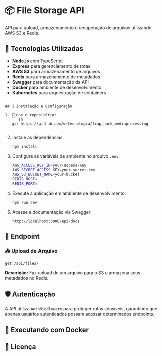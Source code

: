 # 📦 File Storage API

API para upload, armazenamento e recuperação de arquivos utilizando AWS S3 e Redis.

## 🚀 Tecnologias Utilizadas

- **Node.js** com TypeScript
- **Express** para gerenciamento de rotas
- **AWS S3** para armazenamento de arquivos
- **Redis** para armazenamento de metadados
- **Swagger** para documentação da API
- **Docker** para ambiente de desenvolvimento
- **Kubernetes** para orquestração de containers


```

## 🔧 Instalação e Configuração

1. Clone o repositório:
   ```sh
   git https://github.com/wstecnologia/fiap_hack_mediaprocessing
   
   ```

2. Instale as dependências:
   ```sh
   npm install
   ```

3. Configure as variáveis de ambiente no arquivo `.env`:
   ```sh
   AWS_ACCESS_KEY_ID=your-access-key
   AWS_SECRET_ACCESS_KEY=your-secret-key
   AWS_S3_BUCKET_NAME=your-bucket
   REDIS_HOST=
   REDIS_PORT=
   ```

4. Execute a aplicação em ambiente de desenvolvimento:
   ```sh
   npm run dev
   ```

5. Acesse a documentação via Swagger:
   ```
   http://localhost:3000/api-docs
   ```

## 📌 Endpoint

### 📤 Upload de Arquivo
```
get /api/files/
```
**Descrição:** Faz upload de um arquivo para o S3 e armazena seus metadados no Redis.


## 🛡️ Autenticação

A API utiliza `AuthMiddleware` para proteger rotas sensíveis, garantindo que apenas usuários autenticados possam acessar determinados endpoints.

## 🐳 Executando com Docker


## 📜 Licença



